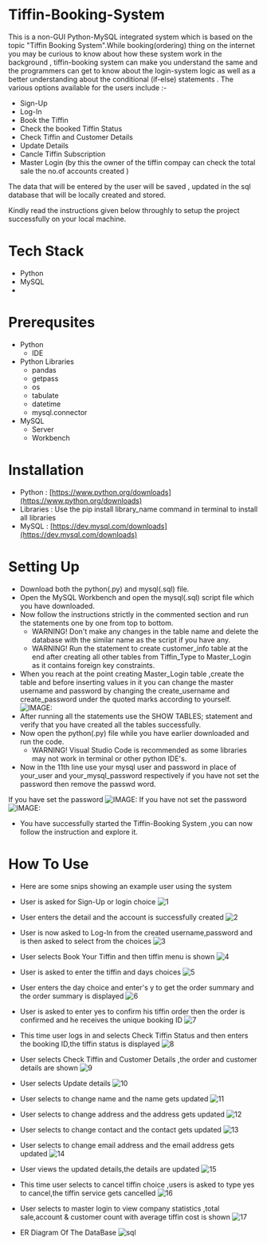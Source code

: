 # Tiffin-Booking-System
This is a non-GUI Python-MySQL integrated system which is based on the topic "Tiffin Booking System".While booking(ordering) thing on the internet you may be curious to know about how these system work in the background , tiffin-booking system can make you understand the same and the programmers can get to know about the login-system logic as well as a better understanding about the conditional (if-else) statements .
The various options available for the users include :-

* Sign-Up
* Log-In
* Book the Tiffin
* Check the booked Tiffin Status
* Check Tiffin and Customer Details
* Update Details
* Cancle Tiffin Subscription
* Master Login (by this the owner of the tiffin compay can check the total sale the no.of accounts created )

The data that will be entered by the user will be saved , updated in the sql database that will be locally created and stored.

Kindly read the instructions given below throughly to setup the project successfully on your local machine.

# Tech Stack
* Python
* MySQL
* 
# Prerequsites
* Python
    * IDE
* Python Libraries
    * pandas
    * getpass
    * os
    * tabulate
    * datetime
    * mysql.connector
* MySQL
   * Server
   * Workbench     
# Installation
* Python : [https://www.python.org/downloads](https://www.python.org/downloads)
* Libraries : Use the pip install library_name command in terminal to install all libraries
* MySQL : [https://dev.mysql.com/downloads](https://dev.mysql.com/downloads)
# Setting Up 
* Download both the python(.py) and mysql(.sql) file.
* Open the MySQL Workbench and open the mysql(.sql) script file which you have downloaded.
* Now follow the instructions strictly in the commented section and run the statements one by one from top to bottom.
    * WARNING! Don't make any changes in the table name and delete the database with the similar name as the script if you have any.
    * WARNING! Run the statement to create customer_info table at the end after creating all other tables from Tiffin_Type to Master_Login as it contains foreign key constraints.
* When you reach at the point creating Master_Login table ,create the table and before inserting values in it you can change the master username and password by changing the create_username and create_password under the quoted marks according to yourself.
![IMAGE:](https://github.com/Rajulmahto21/Hacking-Scripts/blob/main/Python/Tiffin%20Booking%20System/How%20To%20Use%20Snips/master_table_instruction.png)
* After running all the statements use the SHOW TABLES; statement and verify that you have created all the tables successfully.
* Now open the python(.py) file while you have earlier downloaded and run the code.
     * WARNING! Visual Studio Code is recommended as some libraries may not work in terminal or other python IDE's.
* Now in the 11th line use your mysql user and password in place of your_user and your_mysql_password respectively if you have not set the password then remove the passwd word.

If you have set the password
![IMAGE:](https://github.com/Rajulmahto21/Hacking-Scripts/blob/main/Python/Tiffin%20Booking%20System/How%20To%20Use%20Snips/sql_connector_1.png)
If you have not set the password
![IMAGE:](https://github.com/Rajulmahto21/Hacking-Scripts/blob/main/Python/Tiffin%20Booking%20System/How%20To%20Use%20Snips/sql_connector_2.png)

* You have successfully started the Tiffin-Booking System ,you can now follow the instruction and explore it.
# How To Use
* Here are some snips showing an example user using the system

* User is asked for Sign-Up or login choice ![1](https://github.com/Rajulmahto21/Hacking-Scripts/blob/main/Python/Tiffin%20Booking%20System/How%20To%20Use%20Snips/1.png)
* User enters the detail and the account is successfully created ![2](https://github.com/Rajulmahto21/Hacking-Scripts/blob/main/Python/Tiffin%20Booking%20System/How%20To%20Use%20Snips/2.png)
* User is now asked to Log-In from the created username,password and is then asked to select from the choices ![3](https://github.com/Rajulmahto21/Hacking-Scripts/blob/main/Python/Tiffin%20Booking%20System/How%20To%20Use%20Snips/3.png)
* User selects Book Your Tiffin and then tiffin menu is shown ![4](https://github.com/Rajulmahto21/Tiffin-Booking-System/blob/main/How%20To%20Use%20Snips/4.PNG)
* User is asked to enter the tiffin and days choices ![5](https://github.com/Rajulmahto21/Tiffin-Booking-System/blob/main/How%20To%20Use%20Snips/5.PNG)
* User enters the day choice and enter's y to get the order summary and the order summary is displayed  ![6](https://github.com/Rajulmahto21/Tiffin-Booking-System/blob/main/How%20To%20Use%20Snips/6.PNG)
* User is asked to enter yes to confirm his tiffin order then the order is confirmed and he receives the unique booking ID ![7](https://github.com/Rajulmahto21/Tiffin-Booking-System/blob/main/How%20To%20Use%20Snips/7.PNG)
* This time user logs in and selects Check Tiffin Status and then enters the booking ID,the tiffin status is displayed ![8](https://github.com/Rajulmahto21/Tiffin-Booking-System/blob/main/How%20To%20Use%20Snips/8.PNG)
* User selects Check Tiffin and Customer Details ,the order and customer details are shown ![9](https://github.com/Rajulmahto21/Tiffin-Booking-System/blob/main/How%20To%20Use%20Snips/9.PNG)
* User selects Update details  ![10](https://github.com/Rajulmahto21/Tiffin-Booking-System/blob/main/How%20To%20Use%20Snips/10.PNG)
* User selects to change name and the name gets updated ![11](https://github.com/Rajulmahto21/Tiffin-Booking-System/blob/main/How%20To%20Use%20Snips/11.PNG)
* User selects to change address and the address gets updated ![12](https://github.com/Rajulmahto21/Tiffin-Booking-System/blob/main/How%20To%20Use%20Snips/12.PNG)
* User selects to change contact and the contact gets updated ![13](https://github.com/Rajulmahto21/Tiffin-Booking-System/blob/main/How%20To%20Use%20Snips/13.PNG)
* User selects to change email address and the email address gets updated ![14](https://github.com/Rajulmahto21/Tiffin-Booking-System/blob/main/How%20To%20Use%20Snips/14.PNG)
* User views the updated details,the details are updated ![15](https://github.com/Rajulmahto21/Tiffin-Booking-System/blob/main/How%20To%20Use%20Snips/15.PNG)
* This time user selects to cancel tiffin choice ,users is asked to type yes to cancel,the tiffin service gets cancelled ![16](https://github.com/Rajulmahto21/Tiffin-Booking-System/blob/main/How%20To%20Use%20Snips/16.PNG)
* User selects to master login to view company statistics ,total sale,account & customer count with average tiffin cost is shown ![17](https://github.com/Rajulmahto21/Tiffin-Booking-System/blob/main/How%20To%20Use%20Snips/17.PNG)
* ER Diagram Of The DataBase ![sql](https://github.com/Rajulmahto21/Tiffin-Booking-System/blob/main/How%20To%20Use%20Snips/ER_DIAGRAM.png)
      
        

      
       
